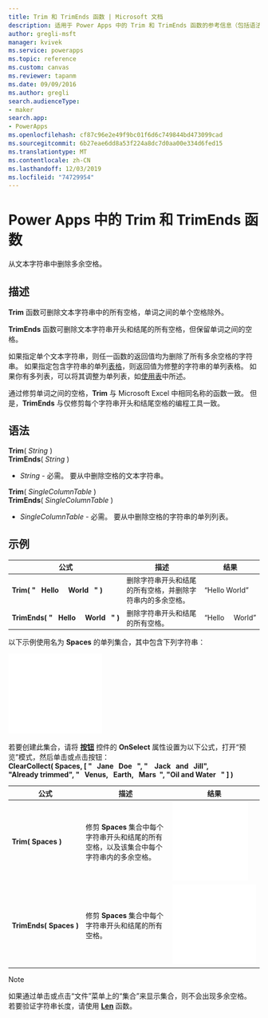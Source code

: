 ```yaml
---
title: Trim 和 TrimEnds 函数 | Microsoft 文档
description: 适用于 Power Apps 中的 Trim 和 TrimEnds 函数的参考信息（包括语法和示例）
author: gregli-msft
manager: kvivek
ms.service: powerapps
ms.topic: reference
ms.custom: canvas
ms.reviewer: tapanm
ms.date: 09/09/2016
ms.author: gregli
search.audienceType:
- maker
search.app:
- PowerApps
ms.openlocfilehash: cf87c96e2e49f9bc01f6d6c749844bd473099cad
ms.sourcegitcommit: 6b27eae6dd8a53f224a8dc7d0aa00e334d6fed15
ms.translationtype: MT
ms.contentlocale: zh-CN
ms.lasthandoff: 12/03/2019
ms.locfileid: "74729954"
---
```

# <a name="trim-and-trimends-functions-in-power-apps"></a>Power Apps 中的 Trim 和 TrimEnds 函数
从文本字符串中删除多余空格。

## <a name="description"></a>描述
**Trim** 函数可删除文本字符串中的所有空格，单词之间的单个空格除外。  

**TrimEnds** 函数可删除文本字符串开头和结尾的所有空格，但保留单词之间的空格。

如果指定单个文本字符串，则任一函数的返回值均为删除了所有多余空格的字符串。 如果指定包含字符串的单列[表格](../working-with-tables.md)，则返回值为修整的字符串的单列表格。 如果你有多列表，可以将其调整为单列表，如[使用表](../working-with-tables.md)中所述。

通过修剪单词之间的空格，**Trim** 与 Microsoft Excel 中相同名称的函数一致。 但是，**TrimEnds** 与仅修剪每个字符串开头和结尾空格的编程工具一致。

## <a name="syntax"></a>语法
**Trim**( *String* )<br>**TrimEnds**( *String* )

* *String* - 必需。 要从中删除空格的文本字符串。

**Trim**( *SingleColumnTable* )<br>**TrimEnds**( *SingleColumnTable* )

* *SingleColumnTable* - 必需。 要从中删除空格的字符串的单列列表。

## <a name="example"></a>示例

| 公式 | 描述 | 结果 |
| --- | --- | --- |
| **Trim(&nbsp;"&nbsp;&nbsp;&nbsp;Hello&nbsp;&nbsp;&nbsp;&nbsp;&nbsp;World&nbsp;&nbsp;&nbsp;"&nbsp;)** |删除字符串开头和结尾的所有空格，并删除字符串内的多余空格。 |“Hello World” |
| **TrimEnds(&nbsp;"&nbsp;&nbsp;&nbsp;Hello&nbsp;&nbsp;&nbsp;&nbsp;&nbsp;World&nbsp;&nbsp;&nbsp;"&nbsp;)** |删除字符串开头和结尾的所有空格。 |“Hello&nbsp;&nbsp;&nbsp;&nbsp;&nbsp;World” |

以下示例使用名为 **Spaces** 的单列集合，其中包含下列字符串：

![](media/function-trim/input-strings.png)

若要创建此集合，请将 **[按钮](../controls/control-button.md)** 控件的 **OnSelect** 属性设置为以下公式，打开“预览”模式，然后单击或点击按钮：
<br>**ClearCollect( Spaces, [ "&nbsp;&nbsp;&nbsp;Jane&nbsp;&nbsp;&nbsp;Doe&nbsp;&nbsp;&nbsp;", "&nbsp;&nbsp;&nbsp;&nbsp;Jack&nbsp;&nbsp;&nbsp;and&nbsp;&nbsp;&nbsp;Jill", "Already&nbsp;trimmed", "&nbsp;&nbsp;&nbsp;Venus,&nbsp;&nbsp;&nbsp;Earth,&nbsp;&nbsp;&nbsp;Mars&nbsp;&nbsp;", "Oil&nbsp;and&nbsp;Water&nbsp;&nbsp;&nbsp;" ] )**

| 公式 | 描述 | 结果 |
| --- | --- | --- |
| **Trim(&nbsp;Spaces&nbsp;)** |修剪 **Spaces** 集合中每个字符串开头和结尾的所有空格，以及该集合中每个字符串内的多余空格。 |<style> img { max-width: none } </style> ![](media/function-trim/output-trim.png) |
| **TrimEnds(&nbsp;Spaces&nbsp;)** |修剪 **Spaces** 集合中每个字符串开头和结尾的所有空格。 |<style> img { max-width: none } </style> ![](media/function-trim/output-trimends.png) |

> [!NOTE]
> 如果通过单击或点击“文件”菜单上的“集合”来显示集合，则不会出现多余空格。 若要验证字符串长度，请使用 **[Len](function-len.md)** 函数。

